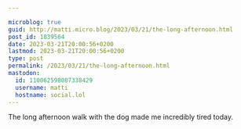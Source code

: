 ```yaml
---

microblog: true
guid: http://matti.micro.blog/2023/03/21/the-long-afternoon.html
post_id: 1839564
date: 2023-03-21T20:00:56+0200
lastmod: 2023-03-21T20:00:56+0200
type: post
permalink: /2023/03/21/the-long-afternoon.html
mastodon:
  id: 110062598087338429
  username: matti
  hostname: social.lol
---
```

The long afternoon walk with the dog made me incredibly tired today.
